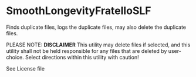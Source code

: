 SmoothLongevityFratelloSLF
==============================

Finds duplicate files, logs the duplicate files, may also delete the duplicate files.

PLEASE NOTE: __DISCLAIMER__ This utility may delete files if selected, and this utility shall not be held responsible for any files that are deleted by user-choice. Select directions within this utility with caution!

See License file
